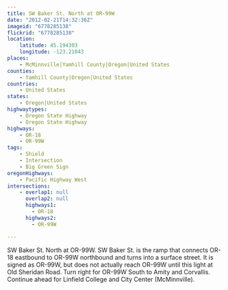 ```yaml
---
title: SW Baker St. North at OR-99W
date: "2012-02-21T14:32:36Z"
imageid: "6778285138"
flickrid: "6778285138"
location:
    latitude: 45.194303
    longitude: -123.21043
places:
    - McMinnville|Yamhill County|Oregon|United States
counties:
    - Yamhill County|Oregon|United States
countries:
    - United States
states:
    - Oregon|United States
highwaytypes:
    - Oregon State Highway
    - Oregon State Highway
highways:
    - OR-18
    - OR-99W
tags:
    - Shield
    - Intersection
    - Big Green Sign
oregonHighways:
    - Pacific Highway West
intersections:
    - overlap1: null
      overlap2: null
      highways1:
        - OR-18
      highways2:
        - OR-99W

---
```

SW Baker St. North at OR-99W.  SW Baker St. is the ramp that connects OR-18 eastbound to OR-99W northbound and turns into a surface street.  It is signed as OR-99W, but does not actually reach OR-99W until this light at Old Sheridan Road.  Turn right for OR-99W South to Amity and Corvallis.  Continue ahead for Linfield College and City Center (McMinnville).